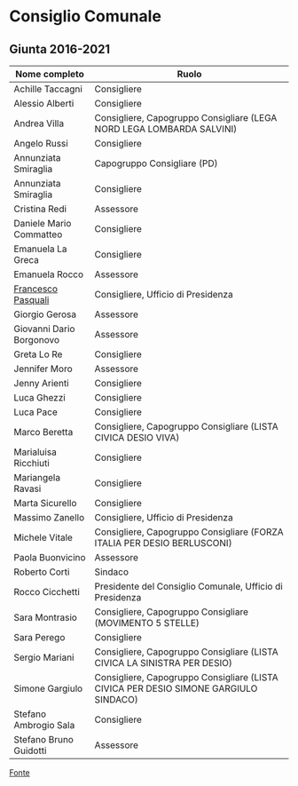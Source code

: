 # Consiglio Comunale

## Giunta 2016-2021

| Nome completo | Ruolo |
| ------------- | ----- |
| Achille Taccagni | Consigliere |
| Alessio Alberti | Consigliere |
| Andrea Villa | Consigliere, Capogruppo Consigliare (LEGA NORD LEGA LOMBARDA SALVINI) |
| Angelo Russi | Consigliere |
| Annunziata Smiraglia | Capogruppo Consigliare (PD) |
| Annunziata Smiraglia | Consigliere |
| Cristina Redi | Assessore |
| Daniele Mario Commatteo | Consigliere |
| Emanuela La Greca | Consigliere |
| Emanuela Rocco | Assessore |
| [Francesco Pasquali](/data/persone/francesco-pasquali.md) | Consigliere, Ufficio di Presidenza |
| Giorgio Gerosa | Assessore |
| Giovanni Dario Borgonovo | Assessore |
| Greta Lo Re | Consigliere |
| Jennifer Moro | Assessore |
| Jenny Arienti | Consigliere | invitata |
| Luca Ghezzi | Consigliere |
| Luca Pace | Consigliere |
| Marco Beretta | Consigliere, Capogruppo Consigliare (LISTA CIVICA DESIO VIVA) |
| Marialuisa Ricchiuti | Consigliere |
| Mariangela Ravasi | Consigliere |
| Marta Sicurello | Consigliere | invitata |
| Massimo Zanello | Consigliere, Ufficio di Presidenza |
| Michele Vitale | Consigliere, Capogruppo Consigliare (FORZA ITALIA PER DESIO BERLUSCONI) |
| Paola Buonvicino | Assessore |
| Roberto Corti | Sindaco |
| Rocco Cicchetti | Presidente del Consiglio Comunale, Ufficio di Presidenza |
| Sara Montrasio | Consigliere, Capogruppo Consigliare (MOVIMENTO 5 STELLE) |
| Sara Perego | Consigliere |
| Sergio Mariani | Consigliere, Capogruppo Consigliare (LISTA CIVICA LA SINISTRA PER DESIO) |
| Simone Gargiulo | Consigliere, Capogruppo Consigliare (LISTA CIVICA PER DESIO SIMONE GARGIULO SINDACO) |
| Stefano Ambrogio Sala | Consigliere |
| Stefano Bruno Guidotti | Assessore |

[Fonte](http://comune.desio.mb.it/servizi/menu/dinamica.aspx?idArea=8882&idCat=16560&ID=16560&TipoElemento=categoria)
